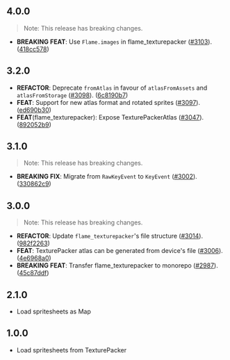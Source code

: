 ## 4.0.0

> Note: This release has breaking changes.

 - **BREAKING** **FEAT**: Use `Flame.images` in flame_texturepacker ([#3103](https://github.com/flame-engine/flame/issues/3103)). ([418cc578](https://github.com/flame-engine/flame/commit/418cc578053d969a4a5c3789b1713b9e1a4b3bdd))

## 3.2.0

 - **REFACTOR**: Deprecate `fromAtlas` in favour of `atlasFromAssets` and `atlasFromStorage` ([#3098](https://github.com/flame-engine/flame/issues/3098)). ([6c8190b7](https://github.com/flame-engine/flame/commit/6c8190b7215671e7d6e1e271b6aac2a9723ec20d))
 - **FEAT**: Support for new atlas format and rotated sprites ([#3097](https://github.com/flame-engine/flame/issues/3097)). ([ed690b30](https://github.com/flame-engine/flame/commit/ed690b3048924749f829c7c44156e258bf4ab3e7))
 - **FEAT**(flame_texturepacker): Expose TexturePackerAtlas ([#3047](https://github.com/flame-engine/flame/issues/3047)). ([892052b9](https://github.com/flame-engine/flame/commit/892052b99a21a8e371c4163e1e1918fd187c6e11))

## 3.1.0

> Note: This release has breaking changes.

 - **BREAKING** **FIX**: Migrate from `RawKeyEvent` to `KeyEvent` ([#3002](https://github.com/flame-engine/flame/issues/3002)). ([330862c9](https://github.com/flame-engine/flame/commit/330862c98ecc7ed8d94e7cae0c34cd5781da0007))

## 3.0.0

> Note: This release has breaking changes.

 - **REFACTOR**: Update `flame_texturepacker`'s file structure ([#3014](https://github.com/flame-engine/flame/issues/3014)). ([982f2263](https://github.com/flame-engine/flame/commit/982f2263daae882fb456e750298c874b77c5471b))
 - **FEAT**: TexturePacker atlas can be generated from device's file ([#3006](https://github.com/flame-engine/flame/issues/3006)). ([4e6968a0](https://github.com/flame-engine/flame/commit/4e6968a05c659aae09e9f613870c6e5b326f4b44))
 - **BREAKING** **FEAT**: Transfer flame_texturepacker to monorepo ([#2987](https://github.com/flame-engine/flame/issues/2987)). ([45c87ddf](https://github.com/flame-engine/flame/commit/45c87ddfb668b035f095cdc17f1a4b7662a3ae11))

## 2.1.0

 - Load spritesheets as Map

## 1.0.0

 - Load spritesheets from TexturePacker
